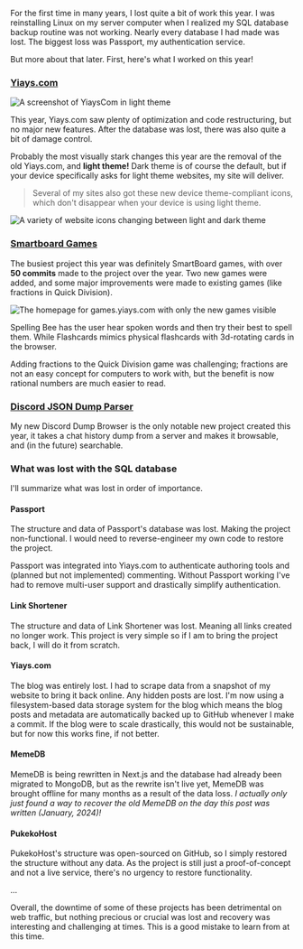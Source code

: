 For the first time in many years, I lost quite a bit of work this year. I was reinstalling Linux on my server computer when I realized my SQL database backup routine was not working. Nearly every database I had made was lost. The biggest loss was Passport, my authentication service.

But more about that later. First, here's what I worked on this year!

### [Yiays.com](https://github.com/yiays/YiaysCom/commits?author=yiays&since=2022-12-31&until=2024-01-01)

![A screenshot of YiaysCom in light theme](https://cdn.yiays.com/blog/yiayscom-lighttheme.webp)

This year, Yiays.com saw plenty of optimization and code restructuring, but no major new features. After the database was lost, there was also quite a bit of damage control.

Probably the most visually stark changes this year are the removal of the old Yiays.com, and **light theme!** Dark theme is of course the default, but if your device specifically asks for light theme websites, my site will deliver.

> Several of my sites also got these new device theme-compliant icons, which don't disappear when your device is using light theme.

![A variety of website icons changing between light and dark theme](https://cdn.yiays.com/blog/dynamic-favicons.webp)

### [Smartboard Games](https://github.com/yiays/Smartboard-Games/commits?author=yiays&since=2023-06-30&until=2024-01-01)

The busiest project this year was definitely SmartBoard games, with over **50 commits** made to the project over the year. Two new games were added, and some major improvements were made to existing games (like fractions in Quick Division).

![The homepage for games.yiays.com with only the new games visible](https://cdn.yiays.com/blog/games-new-2023.webp)

Spelling Bee has the user hear spoken words and then try their best to spell them. While Flashcards mimics physical flashcards with 3d-rotating cards in the browser.

Adding fractions to the Quick Division game was challenging; fractions are not an easy concept for computers to work with, but the benefit is now rational numbers are much easier to read.

### [Discord JSON Dump Parser](https://github.com/yiays/Discord-JSON-Dump-Parser/commits?author=yiays&since=2023-11-30&until=2023-12-31)

My new Discord Dump Browser is the only notable new project created this year, it takes a chat history dump from a server and makes it browsable, and (in the future) searchable.

### What was lost with the SQL database

I'll summarize what was lost in order of importance.

#### Passport

The structure and data of Passport's database was lost. Making the project non-functional. I would need to reverse-engineer my own code to restore the project.

Passport was integrated into Yiays.com to authenticate authoring tools and (planned but not implemented) commenting. Without Passport working I've had to remove multi-user support and drastically simplify authentication.

#### Link Shortener

The structure and data of Link Shortener was lost. Meaning all links created no longer work. This project is very simple so if I am to bring the project back, I will do it from scratch.

#### Yiays.com

The blog was entirely lost. I had to scrape data from a snapshot of my website to bring it back online. Any hidden posts are lost. I'm now using a filesystem-based data storage system for the blog which means the blog posts and metadata are automatically backed up to GitHub whenever I make a commit. If the blog were to scale drastically, this would not be sustainable, but for now this works fine, if not better.

#### MemeDB

MemeDB is being rewritten in Next.js and the database had already been migrated to MongoDB, but as the rewrite isn't live yet, MemeDB was brought offline for many months as a result of the data loss. _I actually only just found a way to recover the old MemeDB on the day this post was written (January, 2024)!_

#### PukekoHost

PukekoHost's structure was open-sourced on GitHub, so I simply restored the structure without any data. As the project is still just a proof-of-concept and not a live service, there's no urgency to restore functionality.

…

Overall, the downtime of some of these projects has been detrimental on web traffic, but nothing precious or crucial was lost and recovery was interesting and challenging at times. This is a good mistake to learn from at this time.